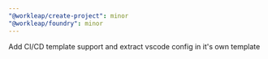 ```yaml
---
"@workleap/create-project": minor
"@workleap/foundry": minor
---
```


Add CI/CD template support and extract vscode config in it's own template
